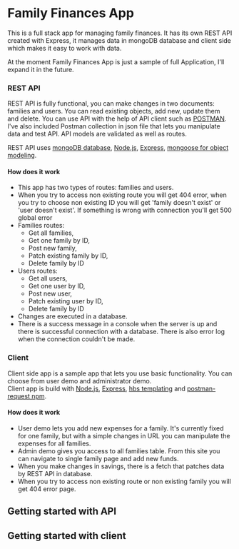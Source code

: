 # Family Finances App

This is a full stack app for managing family finances. It has its own REST API created with Express, it manages data in mongoDB database and client side which makes it easy to work with data.

At the moment Family Finances App is just a sample of full Application, I'll expand it in the future.
### REST API
REST API is fully functional, you can make changes in two documents: families and users. You can read existing objects, add new, update them and delete. You can use API with the help of API client such as [POSTMAN](https://www.postman.com/product/api-client/). I've also included Postman collection in json file that lets you manipulate data and test API. API models are validated as well as routes.

REST API uses [mongoDB database](https://www.mongodb.com), [Node.js](https://nodejs.org/en/), [Express](http://expressjs.com), [mongoose for object modeling](https://mongoosejs.com).

#### How does it work
* This app has two types of routes: families and users. <br>
* When you try to access non existing route you will get 404 error, when you try to choose non existing ID you will get 'family doesn't exist' or 'user doesn't exist'. If something is wrong with connection you'll get 500 global error <br>
* Families routes:
    * Get all families,
    * Get one family by ID,
    * Post new family,
    * Patch existing family by ID,
    * Delete family by ID <br>
* Users routes:
    * Get all users,
    * Get one user by ID,
    * Post new user,
    * Patch existing user by ID,
    * Delete family by ID <br>
* Changes are executed in a database. <br>
* There is a success message in a console when the server is up and there is successful connection with a database. There is also error log when the connection couldn't be made.

### Client
Client side app is a sample app that lets you use basic functionality. You can choose from user demo and administrator demo. <br>
Client app is build with [Node.js](https://nodejs.org/en/), [Express](http://expressjs.com), [hbs templating](https://www.npmjs.com/package/hbs) and [postman-request npm](https://www.npmjs.com/package/postman-requests).
#### How does it work
* User demo lets you add new expenses for a family. It's currently fixed for one family, but with a simple changes in URL you can manipulate the expenses for all families.<br> 
* Admin demo gives you access to all families table. From this site you can navigate to single family page and add new funds.
* When you make changes in savings, there is a fetch that patches data by REST API in database.         
* When you try to access non existing route or non existing family you will get 404 error page.

## Getting started with API

## Getting started with client